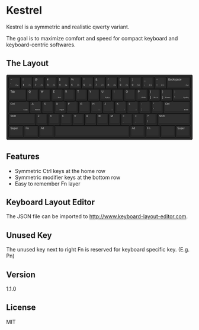 Kestrel
=======

Kestrel is a symmetric and realistic qwerty variant.

The goal is to maximize comfort and speed for compact keyboard and
keyboard-centric softwares.

The Layout
----------

![Kestrel Layout](kestrel-compact.png)

Features
--------

- Symmetric Ctrl keys at the home row
- Symmetric modifier keys at the bottom row
- Easy to remember Fn layer

Keyboard Layout Editor
----------------------

The JSON file can be imported to <http://www.keyboard-layout-editor.com>.

Unused Key
----------

The unused key next to right Fn is reserved for keyboard specific key. (E.g. Pn)

Version
-------

1.1.0

License
-------
MIT
